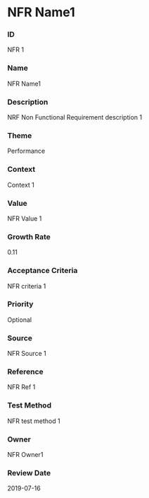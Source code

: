 

# NFR Name1

### ID

NFR 1

### Name

NFR Name1

### Description

NRF Non Functional Requirement description 1

### Theme


Performance



### Context


Context 1



### Value


NFR Value 1



### Growth Rate


0.11



### Acceptance Criteria


NFR criteria 1



### Priority


Optional



### Source


NFR Source 1



### Reference


NFR Ref 1



### Test Method


NFR test method 1



### Owner

NFR Owner1


### Review Date

2019-07-16

